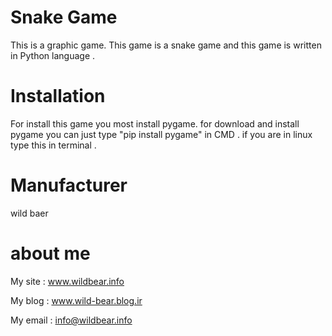 # Snake Game
 This is a graphic game. This game is a snake game and this game is written in Python language .
                                              

# Installation
For install this game you most install pygame. for download and install pygame you can just type "pip install pygame" in CMD .
if you are in linux type this in terminal .
 
 
# Manufacturer
 wild baer 
 
 
# about me

 My site : www.wildbear.info
 
 My blog : www.wild-bear.blog.ir
 
 My email : info@wildbear.info

